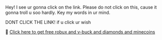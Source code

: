 Hey! I see ur gonna click on the link. Please do not click on this, cause it gonna troll u soo hardly. Key my words in ur mind.

DONT CLICK THE LINK! if u click ur wish


🔽 [Click here to get free robux and v-buck and diamonds and minecoins](https://www.youtube.com/watch?v=dQw4w9WgXcQ)
